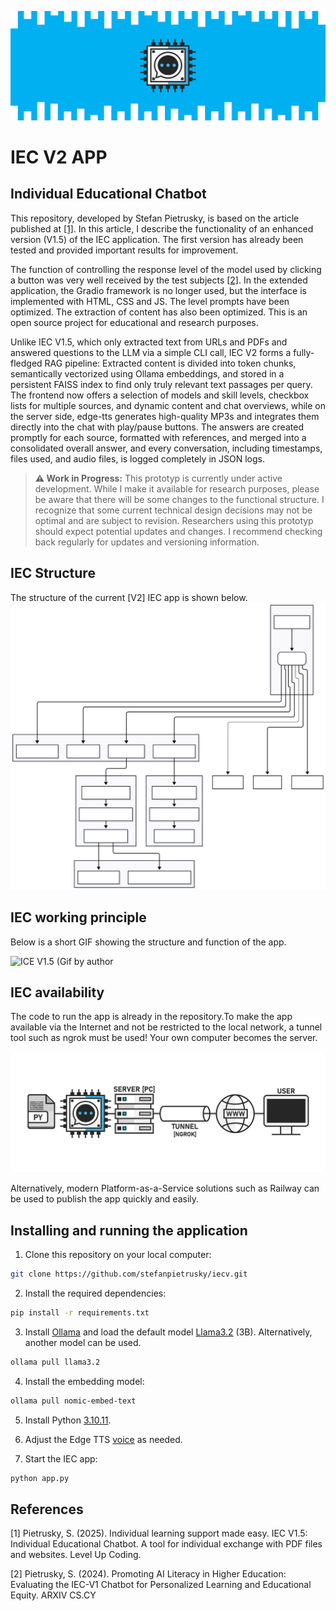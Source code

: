 ![](images/IEC_Logo.png)

# IEC V2 APP
## Individual Educational Chatbot

This repository, developed by Stefan Pietrusky, is based on the article published at [[1]](https://medium.com/gitconnected/iec-v1-5-individual-educational-chatbot-f859456ec760). In this article, I describe the functionality of an enhanced version (V1.5) of the IEC application. The first version has already been tested and provided important results for improvement. 

The function of controlling the response level of the model used by clicking a button was very well received by the test subjects [[2]](https://arxiv.org/abs/2412.16165). In the extended application, the Gradio framework is no longer used, but the interface is implemented with HTML, CSS and JS. The level prompts have been optimized. The extraction of content has also been optimized. This is an open source project for educational and research purposes.

Unlike IEC V1.5, which only extracted text from URLs and PDFs and answered questions to the LLM via a simple CLI call, IEC V2 forms a fully-fledged RAG pipeline: Extracted content is divided into token chunks, semantically vectorized using Ollama embeddings, and stored in a persistent FAISS index to find only truly relevant text passages per query. The frontend now offers a selection of models and skill levels, checkbox lists for multiple sources, and dynamic content and chat overviews, while on the server side, edge-tts generates high-quality MP3s and integrates them directly into the chat with play/pause buttons. The answers are created promptly for each source, formatted with references, and merged into a consolidated overall answer, and every conversation, including timestamps, files used, and audio files, is logged completely in JSON logs.

> **⚠️ Work in Progress:** This prototyp is currently under active development. While I make it available for research purposes, please be aware that there will be some changes to the functional structure. I recognize that some current technical design decisions may not be optimal and are subject to revision. Researchers using this prototyp should expect potential updates and changes. I recommend checking back regularly for updates and versioning information.

## IEC Structure
The structure of the current [V2] IEC app is shown below.
![ICE V2 Structure (SVG created with Mermaid](images/IECV2_APP.svg)

## IEC working principle
Below is a short GIF showing the structure and function of the app.

![ICE V1.5 (Gif by author](images/IECV2_APP.gif)

## IEC availability
The code to run the app is already in the repository.To make the app available via the Internet and not be restricted to the local network, a tunnel tool such as ngrok must be used! Your own computer becomes the server.

![Making IEC available via the Internet (Image by author)](images/IECV1.5_TUNNEL_NGROK.png)

Alternatively, modern Platform-as-a-Service solutions such as Railway can be used to publish the app quickly and easily.

## Installing and running the application 
1. Clone this repository on your local computer: 
```bash 
git clone https://github.com/stefanpietrusky/iecv.git
```
2. Install the required dependencies:
```bash 
pip install -r requirements.txt
```
3. Install [Ollama](https://ollama.com/) and load the default model [Llama3.2](https://ollama.com/library/llama3.2) (3B). Alternatively, another model can be used.
```bash 
ollama pull llama3.2
```
4. Install the embedding model:
```bash 
ollama pull nomic-embed-text
```
5. Install Python [3.10.11](https://www.python.org/downloads/release/python-31011/).
6. Adjust the Edge TTS [voice](https://gist.github.com/BettyJJ/17cbaa1de96235a7f5773b8690a20462) as needed.

7. Start the IEC app:
```bash 
python app.py
```
## References
[1] Pietrusky, S. (2025). Individual learning support made easy. IEC V1.5: Individual Educational Chatbot. A tool for individual exchange with PDF files and websites. Level Up Coding.

[2] Pietrusky, S. (2024). Promoting AI Literacy in Higher Education: Evaluating the IEC-V1 Chatbot for Personalized Learning and Educational Equity. ARXIV CS.CY
